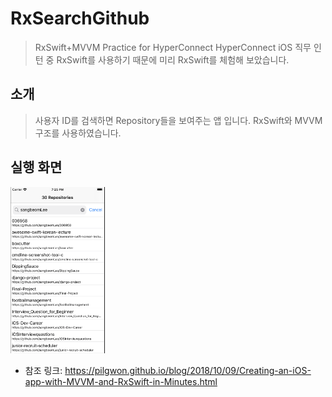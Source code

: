 # RxSearchGithub
> RxSwift+MVVM Practice for HyperConnect
> HyperConnect iOS 직무 인턴 중 RxSwift를 사용하기 때문에 미리 RxSwift를 체험해 보았습니다.

## 소개
> 사용자 ID를 검색하면 Repository들을 보여주는 앱 입니다.
> RxSwift와 MVVM 구조를 사용하였습니다.

## 실행 화면
<img src="/ScreenShot/screenshot1.png" width="30%" height="30%" title="검색 화면" alt="RubberDuck"></img>

* 참조 링크: <https://pilgwon.github.io/blog/2018/10/09/Creating-an-iOS-app-with-MVVM-and-RxSwift-in-Minutes.html>
